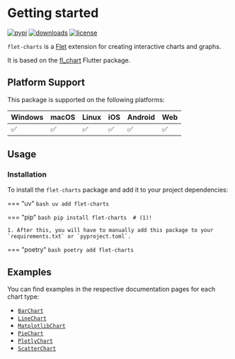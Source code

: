 # Getting started

[![pypi](https://img.shields.io/pypi/v/flet-charts.svg)](https://pypi.python.org/pypi/flet-charts)
[![downloads](https://static.pepy.tech/badge/flet-charts/month)](https://pepy.tech/project/flet-charts)
[![license](https://img.shields.io/github/license/flet-dev/flet-charts.svg)](https://github.com/flet-dev/flet-charts/blob/main/LICENSE)

`flet-charts` is a [Flet](https://flet.dev) extension for creating interactive charts and graphs.

It is based on the [fl_chart](https://pub.dev/packages/fl_chart) Flutter package.

## Platform Support

This package is supported on the following platforms:

| Windows | macOS | Linux | iOS | Android | Web |
|---------|-------|-------|-----|---------|-----|
|    ✅    |   ✅   |   ✅   |  ✅  |    ✅    |  ✅  |

## Usage

### Installation

To install the `flet-charts` package and add it to your project dependencies:

=== "uv"
    ```bash
    uv add flet-charts
    ```

=== "pip"
    ```bash
    pip install flet-charts  # (1)!
    ```

    1. After this, you will have to manually add this package to your `requirements.txt` or `pyproject.toml`.

=== "poetry"
    ```bash
    poetry add flet-charts
    ```

## Examples

You can find examples in the respective documentation pages for each chart type:

- [`BarChart`](bar_chart.md#examples)
- [`LineChart`](line_chart.md#examples)
- [`MatplotlibChart`](matplotlib_chart.md#examples)
- [`PieChart`](pie_chart.md#examples)
- [`PlotlyChart`](plotly_chart.md#examples)
- [`ScatterChart`](scatter_chart.md#examples)

